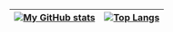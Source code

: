 | [![My GitHub stats](https://github-readme-stats.vercel.app/api?username=relsa228&theme=tokyonight&hide_border=true&show_icons=true&bg_color=00000000)](https://github.com/anuraghazra/github-readme-stats) | [![Top Langs](https://github-readme-stats.vercel.app/api/top-langs/?username=relsa228&layout=compact&theme=tokyonight&hide_border=true&bg_color=00000000&langs_count=8)](https://github.com/anuraghazra/github-readme-stats) |
| ----------- | ----------- |

